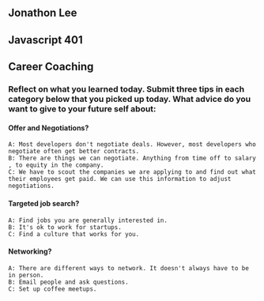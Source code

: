 ## Jonathon Lee
## Javascript 401
## Career Coaching

### Reflect on what you learned today. Submit three tips in each category below that you picked up today. What advice do you want to give to your future self about:

#### Offer and Negotiations?
```
A: Most developers don't negotiate deals. However, most developers who negotiate often get better contracts.
B: There are things we can negotiate. Anything from time off to salary , to equity in the company.
C: We have to scout the companies we are applying to and find out what their employees get paid. We can use this information to adjust negotiations.
```
#### Targeted job search?
```
A: Find jobs you are generally interested in.
B: It's ok to work for startups.
C: Find a culture that works for you.
```
#### Networking?
```
A: There are different ways to network. It doesn't always have to be in person.
B: Email people and ask questions.
C: Set up coffee meetups. 
```